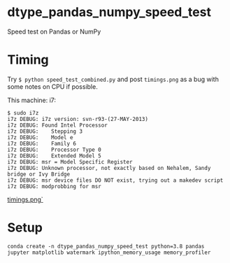 # dtype_pandas_numpy_speed_test
Speed test on Pandas or NumPy 

# Timing

Try `$ python speed_test_combined.py` and post `timings.png` as a bug with some notes on CPU if possible.

This machine: i7:
```
$ sudo i7z
i7z DEBUG: i7z version: svn-r93-(27-MAY-2013)
i7z DEBUG: Found Intel Processor
i7z DEBUG:    Stepping 3
i7z DEBUG:    Model e
i7z DEBUG:    Family 6
i7z DEBUG:    Processor Type 0
i7z DEBUG:    Extended Model 5
i7z DEBUG: msr = Model Specific Register
i7z DEBUG: Unknown processor, not exactly based on Nehalem, Sandy bridge or Ivy Bridge
i7z DEBUG: msr device files DO NOT exist, trying out a makedev script
i7z DEBUG: modprobbing for msr

```

[timings.png`](timings)

# Setup

```
conda create -n dtype_pandas_numpy_speed_test python=3.8 pandas jupyter matplotlib watermark ipython_memory_usage memory_profiler
```
